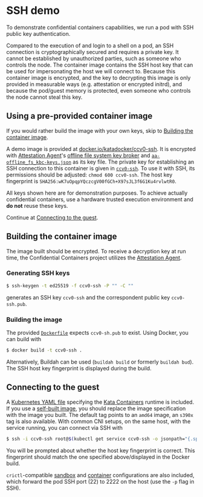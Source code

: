 # SSH demo

To demonstrate confidential containers capabilities, we run a pod with SSH public key authentication.

Compared to the execution of and login to a shell on a pod, an SSH connection is cryptographically secured and requires a private key.
It cannot be established by unauthorized parties, such as someone who controls the node.
The container image contains the SSH host key that can be used for impersonating the host we will connect to.
Because this container image is encrypted, and the key to decrypting this image is only provided in measurable ways (e.g. attestation or encrypted initrd), and because the pod/guest memory is protected, even someone who controls the node cannot steal this key.

## Using a pre-provided container image

If you would rather build the image with your own keys, skip to [Building the container image](#building-the-container-image).

A demo image is provided at [docker.io/katadocker/ccv0-ssh](https://hub.docker.com/r/katadocker/ccv0-ssh).
It is encrypted with [Attestation Agent](https://github.com/confidential-containers/attestation-agent)'s [offline file system key broker](https://github.com/confidential-containers/attestation-agent/tree/64c12fbecfe90ba974d5fe4896bf997308df298d/src/kbc_modules/offline_fs_kbc) and [`aa-offline_fs_kbc-keys.json`](./aa-offline_fs_kbc-keys.json) as its key file.
The private key for establishing an SSH connection to this container is given in [`ccv0-ssh`](./ccv0-ssh).
To use it with SSH, its permissions should be adjusted: `chmod 600 ccv0-ssh`.
The host key fingerprint is `SHA256:wK7uOpqpYQczcgV00fGCh+X97sJL3f6G1Ku4rvlwtR0`.

All keys shown here are for demonstration purposes.
To achieve actually confidential containers, use a hardware trusted execution environment and **do not** reuse these keys.

Continue at [Connecting to the guest](#connecting-to-the-guest).

## Building the container image

The image built should be encrypted.
To receive a decryption key at run time, the Confidential Containers project utilizes the [Attestation Agent](https://github.com/confidential-containers/attestation-agent).

### Generating SSH keys

```sh
$ ssh-keygen -t ed25519 -f ccv0-ssh -P "" -C ""
```

generates an SSH key `ccv0-ssh` and the correspondent public key `ccv0-ssh.pub`.

### Building the image

The provided [`Dockerfile`](./Dockerfile) expects `ccv0-sh.pub` to exist.
Using Docker, you can build with

```sh
$ docker build -t ccv0-ssh .
```

Alternatively, Buildah can be used (`buildah build` or formerly `buildah bud`).
The SSH host key fingerprint is displayed during the build.

## Connecting to the guest

A [Kubernetes YAML file](./k8s-cc-ssh.yaml) specifying the [Kata Containers](https://github.com/kata-containers/kata-containers) runtime is included.
If you use a [self-built image](#building-the-container-image), you should replace the image specification with the image you built.
The default tag points to an `amd64` image, an `s390x` tag is also available.
With common CNI setups, on the same host, with the service running, you can connect via SSH with

```sh
$ ssh -i ccv0-ssh root@$(kubectl get service ccv0-ssh -o jsonpath="{.spec.clusterIP}")
```

You will be prompted about whether the host key fingerprint is correct.
This fingerprint should match the one specified above/displayed in the Docker build.

`crictl`-compatible [sandbox](./cri-sandbox-config.yaml) and [container](./cri-container-config.yaml) configurations are also included, which forward the pod SSH port (22) to 2222 on the host (use the `-p` flag in SSH).
